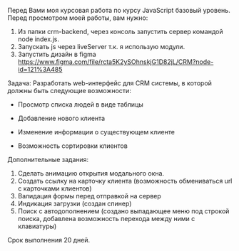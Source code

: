 Перед Вами моя курсовая работа по курсу JavaScript базовый уровень.
Перед просмотром моей работы, вам нужно:
1) Из папки crm-backend, через консоль запустить сервер командой node index.js.
2) Запускать js через liveServer т.к. я использую модули.
3) Запустить дизайн в figma https://www.figma.com/file/rcta5K2ySOhnskjG1D82jL/CRM?node-id=121%3A485

Задача: Разработать web-интерфейс для CRM системы, в которой должны быть следующие возможности:

 - Просмотр списка людей в виде таблицы

 - Добавление нового клиента

 - Изменение информации о существующем клиенте

 - Возможность сортировки клиентов

Дополнительные задания: 
1) Сделать анимацию открытия модального окна.
2) Создать ссылку на карточку клиента (возможность обмениваться url с карточками клиентов)
3) Валидация формы перед отправкой на сервер
4) Индикация загрузки (создан спинер)
5) Поиск с автодополнением (создано выпадающее меню под строкой поиска, добавлена возможность перехода между ними с клавиатуры)

Срок выполнения 20 дней.
